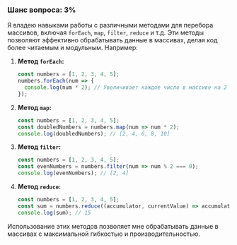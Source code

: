 ### Шанс вопроса: 3%

Я владею навыками работы с различными методами для перебора массивов, включая `forEach`, `map`, `filter`, `reduce` и т.д. Эти методы позволяют эффективно обрабатывать данные в массивах, делая код более читаемым и модульным. Например:

1. **Метод `forEach`:**
   ```javascript
   const numbers = [1, 2, 3, 4, 5];
   numbers.forEach(num => {
     console.log(num * 2); // Увеличивает каждое число в массиве на 2 и выводит в консоль
   });
   ```

2. **Метод `map`:**
   ```javascript
   const numbers = [1, 2, 3, 4, 5];
   const doubledNumbers = numbers.map(num => num * 2);
   console.log(doubledNumbers); // [2, 4, 6, 8, 10]
   ```

3. **Метод `filter`:**
   ```javascript
   const numbers = [1, 2, 3, 4, 5];
   const evenNumbers = numbers.filter(num => num % 2 === 0);
   console.log(evenNumbers); // [2, 4]
   ```

4. **Метод `reduce`:**
   ```javascript
   const numbers = [1, 2, 3, 4, 5];
   const sum = numbers.reduce((accumulator, currentValue) => accumulator + currentValue, 0);
   console.log(sum); // 15
   ```

Использование этих методов позволяет мне обрабатывать данные в массивах с максимальной гибкостью и производительностью.